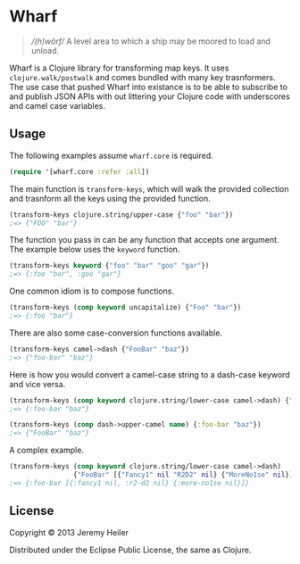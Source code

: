 # Wharf

> */(h)wôrf/* A level area to which a ship may be moored to load and
unload.

Wharf is a Clojure library for transforming map keys. It uses
`clojure.walk/postwalk` and comes bundled with many key trasnformers.
The use case that pushed Wharf into existance is to be able to
subscribe to and publish JSON APIs with out littering your Clojure
code with underscores and camel case variables.

## Usage

The following examples assume `wharf.core` is required.

```clojure
(require '[wharf.core :refer :all])
```

The main function is `transform-keys`, which will walk the provided
collection and trasnform all the keys using the provided function.

```clojure
(transform-keys clojure.string/upper-case {"foo" "bar"})
;=> {"FOO" "bar"}
```

The function you pass in can be any function that accepts one
argument. The example below uses the `keyword` function.

```clojure
(transform-keys keyword {"foo" "bar" "goo" "gar"})
;=> {:foo "bar", :goo "gar"}
```

One common idiom is to compose functions.

```clojure
(transform-keys (comp keyword uncapitalize) {"Foo" "bar"})
;=> {:foo "bar"}
```

There are also some case-conversion functions available.

```clojure
(transform-keys camel->dash {"FooBar" "baz"})
;=> {"foo-bar" "baz"}
```

Here is how you would convert a camel-case string to a dash-case
keyword and vice versa.

```clojure
(transform-keys (comp keyword clojure.string/lower-case camel->dash) {"FooBar" "baz"})
;=> {:foo-bar "baz"}

(transform-keys (comp dash->upper-camel name) {:foo-bar "baz"})
;=> {"FooBar" "baz"}
```

A complex example.

```clojure
(transform-keys (comp keyword clojure.string/lower-case camel->dash)
                {"FooBar" [{"Fancy1" nil "R2D2" nil} {"MoreNo1se" nil}]})
;=> {:foo-bar [{:fancy1 nil, :r2-d2 nil} {:more-no1se nil}]}
```

## License

Copyright © 2013 Jeremy Heiler

Distributed under the Eclipse Public License, the same as Clojure.
